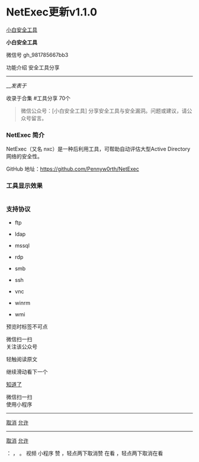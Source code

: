 #  NetExec更新v1.1.0

[ 小白安全工具 ](javascript:void\(0\);)

**小白安全工具** ![]()

微信号 gh_981785667bb3

功能介绍 安全工具分享

____

___发表于_

收录于合集 #工具分享 70个

> 微信公众号：[小白安全工具] 分享安全工具与安全漏洞。问题或建议，请公众号留言。

### NetExec 简介

NetExec（又名 nxc）是一种后利用工具，可帮助自动评估大型Active Directory 网络的安全性。

GitHub 地址：https://github.com/Pennyw0rth/NetExec

### 工具显示效果

![]()

### 支持协议

  * ftp

  * ldap

  * mssql

  * rdp

  * smb

  * ssh

  * vnc

  * winrm

  * wmi

  

预览时标签不可点

微信扫一扫  
关注该公众号

轻触阅读原文

继续滑动看下一个

[知道了](javascript:;)

微信扫一扫  
使用小程序

****

[取消](javascript:void\(0\);) [允许](javascript:void\(0\);)

****

[取消](javascript:void\(0\);) [允许](javascript:void\(0\);)

： ， 。   视频 小程序 赞 ，轻点两下取消赞 在看 ，轻点两下取消在看

